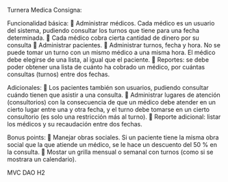 Turnera Medica
Consigna:

Funcionalidad básica:
 Administrar médicos. Cada médico es un usuario del sistema, pudiendo consultar
los turnos que tiene para una fecha determinada.
 Cada médico cobra cierta cantidad de dinero por su consulta
 Administrar pacientes.
 Administrar turnos, fecha y hora. No se puede tomar un turno con un mismo
médico a una misma hora. El médico debe elegirse de una lista, al igual que el
paciente.
 Reportes: se debe poder obtener una lista de cuánto ha cobrado un médico, por
cuántas consultas (turnos) entre dos fechas.

Adicionales:
 Los pacientes también son usuarios, pudiendo consultar cuándo tienen que asistir
a una consulta.
 Administrar lugares de atención (consultorios) con la consecuencia de que un
médico debe atender en un cierto lugar entre una y otra fecha, y el turno debe
tomarse en un cierto consultorio (es solo una restricción más al turno).
 Reporte adicional: listar los médicos y su recaudación entre dos fechas.

Bonus points:
 Manejar obras sociales. Si un paciente tiene la misma obra social que la que
atiende un médico, se le hace un descuento del 50 % en la consulta.
 Mostar un grilla mensual o semanal con turnos (como si se mostrara un
calendario).

MVC
DAO
H2